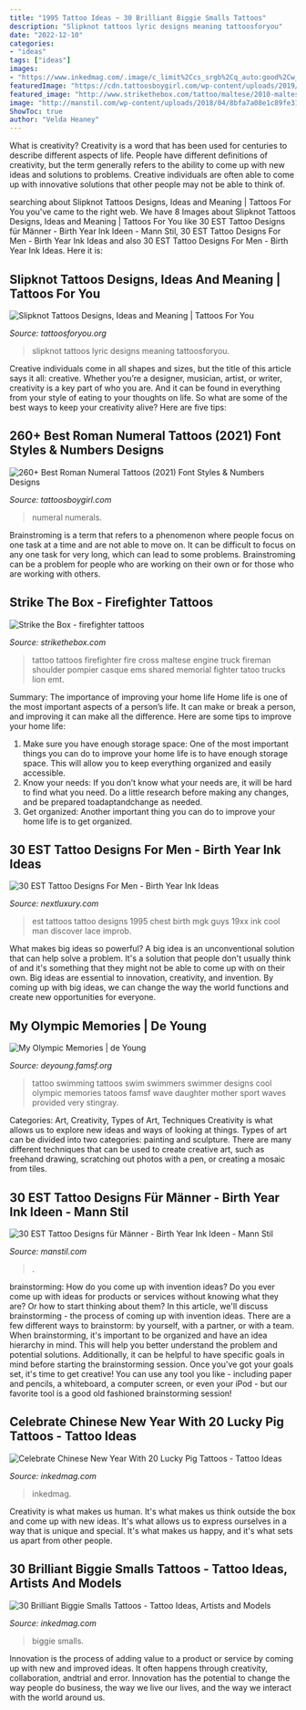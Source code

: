 ```yaml
---
title: "1995 Tattoo Ideas ~ 30 Brilliant Biggie Smalls Tattoos"
description: "Slipknot tattoos lyric designs meaning tattoosforyou"
date: "2022-12-10"
categories:
- "ideas"
tags: ["ideas"]
images:
- "https://www.inkedmag.com/.image/c_limit%2Ccs_srgb%2Cq_auto:good%2Cw_700/MTYxNjk3MjMzOTcwOTMxMzI1/screen-shot-2019-02-01-at-33802-pm.png"
featuredImage: "https://cdn.tattoosboygirl.com/wp-content/uploads/2019/09/best-roman-numeral-tattoos.jpg"
featured_image: "http://www.strikethebox.com/tattoo/maltese/2010-maltese/03/leblanc.jpg"
image: "http://manstil.com/wp-content/uploads/2018/04/8bfa7a08e1c89fe31a88afc0129fecc2.jpeg"
ShowToc: true
author: "Velda Heaney"
---
```



What is creativity?
Creativity is a word that has been used for centuries to describe different aspects of life. People have different definitions of creativity, but the term generally refers to the ability to come up with new ideas and solutions to problems. Creative individuals are often able to come up with innovative solutions that other people may not be able to think of.

	

		
searching about Slipknot Tattoos Designs, Ideas and Meaning | Tattoos For You you've came to the right web. We have 8 Images about Slipknot Tattoos Designs, Ideas and Meaning | Tattoos For You like 30 EST Tattoo Designs für Männer - Birth Year Ink Ideen - Mann Stil, 30 EST Tattoo Designs For Men - Birth Year Ink Ideas and also 30 EST Tattoo Designs For Men - Birth Year Ink Ideas. Here it is:
		
    
## Slipknot Tattoos Designs, Ideas And Meaning | Tattoos For You

<img loading=lazy src="http://www.tattoosforyou.org/wp-content/uploads/2016/03/Slipknot-Lyric-Tattoos.jpg" onerror="this.onerror=null;this.src='https://tse1.mm.bing.net/th?id=OIP.12519PBaPR3HXH1al2TWAwHaJ7&amp;pid=15.1';" alt="Slipknot Tattoos Designs, Ideas and Meaning | Tattoos For You">

_Source: tattoosforyou.org_

>slipknot tattoos lyric designs meaning tattoosforyou. 

	

Creative individuals come in all shapes and sizes, but the title of this article says it all: creative. Whether you’re a designer, musician, artist, or writer, creativity is a key part of who you are. And it can be found in everything from your style of eating to your thoughts on life. So what are some of the best ways to keep your creativity alive? Here are five tips: 

    
## 260+ Best Roman Numeral Tattoos (2021) Font Styles &amp; Numbers Designs

<img loading=lazy src="https://cdn.tattoosboygirl.com/wp-content/uploads/2019/09/best-roman-numeral-tattoos.jpg" onerror="this.onerror=null;this.src='https://tse1.mm.bing.net/th?id=OIP.-bdPaB1mKp_gHcvF86dgeAHaIO&amp;pid=15.1';" alt="260+ Best Roman Numeral Tattoos (2021) Font Styles &amp; Numbers Designs">

_Source: tattoosboygirl.com_

>numeral numerals. 

	

Brainstroming is a term that refers to a phenomenon where people focus on one task at a time and are not able to move on. It can be difficult to focus on any one task for very long, which can lead to some problems. Brainstroming can be a problem for people who are working on their own or for those who are working with others.

    
## Strike The Box - Firefighter Tattoos

<img loading=lazy src="http://www.strikethebox.com/tattoo/maltese/2010-maltese/03/leblanc.jpg" onerror="this.onerror=null;this.src='https://tse4.mm.bing.net/th?id=OIP.NahmiRvf3JYk0NQYxot9yAHaMW&amp;pid=15.1';" alt="Strike the Box - firefighter tattoos">

_Source: strikethebox.com_

>tattoo tattoos firefighter fire cross maltese engine truck fireman shoulder pompier casque ems shared memorial fighter tatoo trucks lion emt. 

	

Summary: The importance of improving your home life
Home life is one of the most important aspects of a person’s life. It can make or break a person, and improving it can make all the difference. Here are some tips to improve your home life: 
1. Make sure you have enough storage space: One of the most important things you can do to improve your home life is to have enough storage space. This will allow you to keep everything organized and easily accessible. 
2. Know your needs: If you don’t know what your needs are, it will be hard to find what you need. Do a little research before making any changes, and be prepared toadaptandchange as needed. 
3. Get organized: Another important thing you can do to improve your home life is to get organized.

    
## 30 EST Tattoo Designs For Men - Birth Year Ink Ideas

<img loading=lazy src="http://nextluxury.com/wp-content/uploads/est-1995-guys-chest-tattoos.jpg" onerror="this.onerror=null;this.src='https://tse1.mm.bing.net/th?id=OIP.XPAnUkbx7AiXqK-kMZWPlgHaHa&amp;pid=15.1';" alt="30 EST Tattoo Designs For Men - Birth Year Ink Ideas">

_Source: nextluxury.com_

>est tattoos tattoo designs 1995 chest birth mgk guys 19xx ink cool man discover lace improb. 

	

What makes big ideas so powerful?
A big idea is an unconventional solution that can help solve a problem. It's a solution that people don't usually think of and it's something that they might not be able to come up with on their own. Big ideas are essential to innovation, creativity, and invention. By coming up with big ideas, we can change the way the world functions and create new opportunities for everyone.

    
## My Olympic Memories | De Young

<img loading=lazy src="http://deyoung.famsf.org/files/blog/atlantaswim.jpg" onerror="this.onerror=null;this.src='https://tse2.mm.bing.net/th?id=OIP.RbPy8US7oEWB3hscDrW2LAHaHa&amp;pid=15.1';" alt="My Olympic Memories | de Young">

_Source: deyoung.famsf.org_

>tattoo swimming tattoos swim swimmers swimmer designs cool olympic memories tatoos famsf wave daughter mother sport waves provided very stingray. 

	

Categories: Art, Creativity, Types of Art, Techniques
Creativity is what allows us to explore new ideas and ways of looking at things. Types of art can be divided into two categories: painting and sculpture. There are many different techniques that can be used to create creative art, such as freehand drawing, scratching out photos with a pen, or creating a mosaic from tiles.

    
## 30 EST Tattoo Designs Für Männer - Birth Year Ink Ideen - Mann Stil

<img loading=lazy src="http://manstil.com/wp-content/uploads/2018/04/8bfa7a08e1c89fe31a88afc0129fecc2.jpeg" onerror="this.onerror=null;this.src='https://tse2.mm.bing.net/th?id=OIP.VytUDRunsEaC7QVeSnQHnAHaHa&amp;pid=15.1';" alt="30 EST Tattoo Designs für Männer - Birth Year Ink Ideen - Mann Stil">

_Source: manstil.com_

>. 

	

brainstorming: How do you come up with invention ideas?
Do you ever come up with ideas for products or services without knowing what they are? Or how to start thinking about them? In this article, we'll discuss brainstorming - the process of coming up with invention ideas.
There are a few different ways to brainstorm: by yourself, with a partner, or with a team. When brainstorming, it's important to be organized and have an idea hierarchy in mind. This will help you better understand the problem and potential solutions. Additionally, it can be helpful to have specific goals in mind before starting the brainstorming session. Once you've got your goals set, it's time to get creative! You can use any tool you like - including paper and pencils, a whiteboard, a computer screen, or even your iPod - but our favorite tool is a good old fashioned brainstorming session!

    
## Celebrate Chinese New Year With 20 Lucky Pig Tattoos - Tattoo Ideas

<img loading=lazy src="https://www.inkedmag.com/.image/c_limit%2Ccs_srgb%2Cq_auto:good%2Cw_700/MTYxNjk3MjMzOTcwOTMxMzI1/screen-shot-2019-02-01-at-33802-pm.png" onerror="this.onerror=null;this.src='https://tse2.mm.bing.net/th?id=OIP.kUm0tQqQ9G3uHhiNooW8uwAAAA&amp;pid=15.1';" alt="Celebrate Chinese New Year With 20 Lucky Pig Tattoos - Tattoo Ideas">

_Source: inkedmag.com_

>inkedmag. 

	

Creativity is what makes us human. It's what makes us think outside the box and come up with new ideas. It's what allows us to express ourselves in a way that is unique and special. It's what makes us happy, and it's what sets us apart from other people.

    
## 30 Brilliant Biggie Smalls Tattoos - Tattoo Ideas, Artists And Models

<img loading=lazy src="https://www.inkedmag.com/.image/t_share/MTc5NDgyNjk3NTcwMTk4ODYx/biggie.jpg" onerror="this.onerror=null;this.src='https://tse2.mm.bing.net/th?id=OIP.8Z60rjh5JqZUBJpDJlLBEwHaD4&amp;pid=15.1';" alt="30 Brilliant Biggie Smalls Tattoos - Tattoo Ideas, Artists and Models">

_Source: inkedmag.com_

>biggie smalls. 

	

Innovation is the process of adding value to a product or service by coming up with new and improved ideas. It often happens through creativity, collaboration, andtrial and error. Innovation has the potential to change the way people do business, the way we live our lives, and the way we interact with the world around us.

